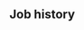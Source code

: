 <!-- # This is a dynamic variant. -->
<!-- do include src/header/exampleHeader.md -->
<!-- do include src/intro/exampleLongIntro.md -->
<!-- do include src/util/pageBreak.md -->

## Job history
<!-- do forEach src/jobHistory/jobs include src/jobHistory/exampleDynamicFull.md -->
<!-- do include src/util/pageBreak.md -->
<!-- do include src/keySkills/exampleKeySkills.md -->
